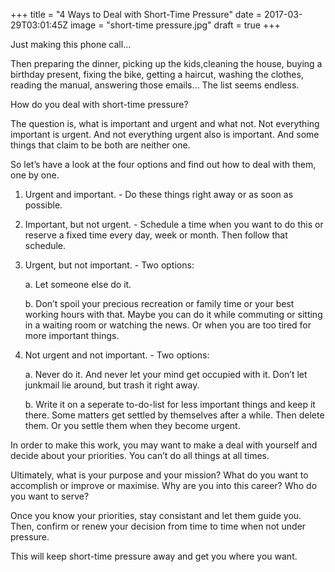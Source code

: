 +++
title = "4 Ways to Deal with Short-Time Pressure"
date = 2017-03-29T03:01:45Z
image = "short-time pressure.jpg"
draft = true
+++

Just making this phone call...

Then preparing the dinner, picking up the kids,cleaning the house, buying a birthday present, fixing the bike, getting a haircut, washing the clothes, reading the manual, answering those emails… The list seems endless.

How do you deal with short-time pressure?

The question is, what is important and urgent and what not. Not everything important is urgent. And not everything urgent also is important. And some things that claim to be both are neither one.

So let’s have a look at the four options and find out how to deal with them, one by one.

1. Urgent and important. - Do these things right away or as soon as possible.

2. Important, but not urgent. - Schedule a time when you want to do this or reserve a fixed time every day, week or month. Then follow that schedule.

3. Urgent, but not important. - Two options:

    a. Let someone else do it. 

    b. Don’t spoil your precious recreation or family time or your best working hours with that. Maybe you can do it while commuting or sitting in a waiting room or watching the news. Or when you are too tired for more important things.

4. Not urgent and not important. - Two options:

    a. Never do it. And never let your mind get occupied with it. Don’t let junkmail lie around, but trash it right away.
    
    b. Write it on a seperate to-do-list for less important things and keep it there. Some matters get settled      by themselves after a while. Then delete them. Or you settle them when they become urgent.

In order to make this work, you may want to make a deal with yourself and decide about your priorities. You can’t do all things at all times. 

Ultimately, what is your purpose and your mission? What do you want to accomplish or improve or maximise. Why are you into this career? Who do you want to serve? 

Once you know your priorities, stay consistant and let them guide you. Then, confirm or renew your decision from time to time when not under pressure. 

This will keep short-time pressure away and get you where you want.
